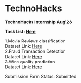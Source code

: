 # TechnoHacks
<b>TechnoHacks Internship Aug'23</b>

<b>Task List: [Here](https://drive.google.com/drive/folders/1PoJ8Yytf5WmJyTwP_iT_ijAfurY6VXPc)<br></b>

1.Movie Reviews classification<br>
Dataset Link: [Here](https://www.kaggle.com/c/word2vec-nlp-tutorial/data)<br>
2.Fraud Transaction Detection<br>
Dataset Link: [Here](https://www.kaggle.com/datasets/mlg-ulb/creditcardfraud)<br>
3.Wine quality prediction<br>
Dataset Link: [Here](https://www.kaggle.com/datasets/uciml/red-wine-quality-cortez-et-al-2009)<br>

Submission Form Status: Submitted
<!-- Payment-79
Certificate date: 2-september'23

-->
